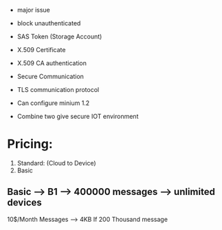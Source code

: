 - major issue
- block unauthenticated
- SAS Token (Storage Account)
- X.509 Certificate
- X.509 CA authentication

- Secure Communication
- TLS communication protocol
- Can configure minium 1.2
- Combine two give secure IOT environment

# Pricing:
1. Standard: (Cloud to Device)
2. Basic

## Basic --> B1 --> 400000 messages --> unlimited devices 
10$/Month
Messages --> 4KB
If 200 Thousand message
